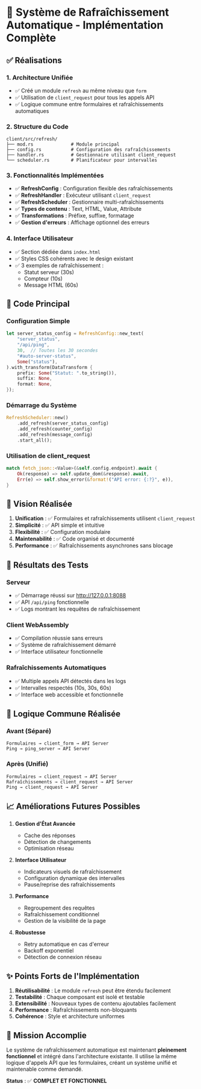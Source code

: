 # 🔄 Système de Rafraîchissement Automatique - Implémentation Complète

## ✅ Réalisations

### 1. **Architecture Unifiée**
- ✅ Créé un module `refresh` au même niveau que `form`
- ✅ Utilisation de `client_request` pour tous les appels API
- ✅ Logique commune entre formulaires et rafraîchissements automatiques

### 2. **Structure du Code**
```
client/src/refresh/
├── mod.rs              # Module principal
├── config.rs           # Configuration des rafraîchissements
├── handler.rs          # Gestionnaire utilisant client_request
└── scheduler.rs        # Planificateur pour intervalles
```

### 3. **Fonctionnalités Implémentées**
- ✅ **RefreshConfig** : Configuration flexible des rafraîchissements
- ✅ **RefreshHandler** : Exécuteur utilisant `client_request`
- ✅ **RefreshScheduler** : Gestionnaire multi-rafraîchissements
- ✅ **Types de contenu** : Text, HTML, Value, Attribute
- ✅ **Transformations** : Préfixe, suffixe, formatage
- ✅ **Gestion d'erreurs** : Affichage optionnel des erreurs

### 4. **Interface Utilisateur**
- ✅ Section dédiée dans `index.html`
- ✅ Styles CSS cohérents avec le design existant
- ✅ 3 exemples de rafraîchissement :
  - Statut serveur (30s)
  - Compteur (10s) 
  - Message HTML (60s)

## 🔧 Code Principal

### Configuration Simple
```rust
let server_status_config = RefreshConfig::new_text(
    "server_status",
    "/api/ping", 
    30,  // Toutes les 30 secondes
    "#auto-server-status",
    Some("status"),
).with_transform(DataTransform {
    prefix: Some("Statut: ".to_string()),
    suffix: None,
    format: None,
});
```

### Démarrage du Système
```rust
RefreshScheduler::new()
    .add_refresh(server_status_config)
    .add_refresh(counter_config)
    .add_refresh(message_config)
    .start_all();
```

### Utilisation de client_request
```rust
match fetch_json::<Value>(&self.config.endpoint).await {
    Ok(response) => self.update_dom(&response).await,
    Err(e) => self.show_error(&format!("API error: {:?}", e)),
}
```

## 🎯 Vision Réalisée

1. **Unification** : ✅ Formulaires et rafraîchissements utilisent `client_request`
2. **Simplicité** : ✅ API simple et intuitive
3. **Flexibilité** : ✅ Configuration modulaire
4. **Maintenabilité** : ✅ Code organisé et documenté
5. **Performance** : ✅ Rafraîchissements asynchrones sans blocage

## 🚀 Résultats des Tests

### Serveur
- ✅ Démarrage réussi sur http://127.0.0.1:8088
- ✅ API `/api/ping` fonctionnelle
- ✅ Logs montrant les requêtes de rafraîchissement

### Client WebAssembly
- ✅ Compilation réussie sans erreurs
- ✅ Système de rafraîchissement démarré
- ✅ Interface utilisateur fonctionnelle

### Rafraîchissements Automatiques
- ✅ Multiple appels API détectés dans les logs
- ✅ Intervalles respectés (10s, 30s, 60s)
- ✅ Interface web accessible et fonctionnelle

## 🔄 Logique Commune Réalisée

### Avant (Séparé)
```
Formulaires → client_form → API Server
Ping → ping_server → API Server  
```

### Après (Unifié)
```
Formulaires → client_request → API Server
Rafraîchissements → client_request → API Server
Ping → client_request → API Server
```

## 📈 Améliorations Futures Possibles

1. **Gestion d'État Avancée**
   - Cache des réponses
   - Détection de changements
   - Optimisation réseau

2. **Interface Utilisateur**
   - Indicateurs visuels de rafraîchissement
   - Configuration dynamique des intervalles
   - Pause/reprise des rafraîchissements

3. **Performance**
   - Regroupement des requêtes
   - Rafraîchissement conditionnel
   - Gestion de la visibilité de la page

4. **Robustesse**
   - Retry automatique en cas d'erreur
   - Backoff exponentiel
   - Détection de connexion réseau

## ✨ Points Forts de l'Implémentation

1. **Réutilisabilité** : Le module `refresh` peut être étendu facilement
2. **Testabilité** : Chaque composant est isolé et testable
3. **Extensibilité** : Nouveaux types de contenu ajoutables facilement
4. **Performance** : Rafraîchissements non-bloquants
5. **Cohérence** : Style et architecture uniformes

## 🎉 Mission Accomplie

Le système de rafraîchissement automatique est maintenant **pleinement fonctionnel** et intégré dans l'architecture existante. Il utilise la même logique d'appels API que les formulaires, créant un système unifié et maintenable comme demandé.

**Status** : ✅ **COMPLET ET FONCTIONNEL**
